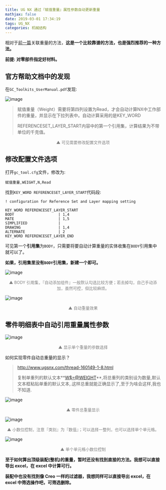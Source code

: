 ```yaml
---
title: UG NX 通过『赋值重量』属性参数自动更新重量
mathjax: false
date: 2019-03-01 17:34:19
tags: UG_NX
categories: 机械结构
---
```


相对于[前一篇](https://www.andyvj.com/2019/02/28/190228-01/)关联重量的方法，**这是一个比较靠谱的方法，也是强烈推荐的一种方法。**

**前提: 对零部件指定好材料。**

<!--more-->

## 官方帮助文档中的发现

在`GC_Toolkits_UserManual.pdf`发现:

![image](http://image.huvjie.com/190301-03_img01.jpg)

> 赋值重量（Weight）需要将第四列设置为Read，才会自动计算NX中工作部件的重量，并显示在下拉列表中。自动计算采用的是KEY_WORD   
> 
> REFERENCESET_LAYER_START内容中的第一个引用集，计算结果为不带单位的千克值。
<div style="font-size:13px;color:gray;text-align:center">▲ 可见需要修改配置文件选项</div>

## 修改配置文件选项

打开`gc_tool.cfg`文件，修改为:

```
赋值重量,WEIGHT,N,Read
```

找到`KEY_WORD REFERENCESET_LAYER_START`代码段:

```
! configuration for Reference Set and Layer mapping setting

KEY_WORD REFERENCESET_LAYER_START
BODY                    | 1,4
MATE                    | 1,5
SIMPLIFIED              |
DRAWING                 | 1,4
ALTERNATE               | 2
KEY_WORD REFERENCESET_LAYER_END
```

可见第一个**引用集**为`BODY`，只需要将要自动计算重量的实体收集在`BODY`引用集中就可以了。

**如果，引用集里没有`BODY`引用集，新建一个即可。**

![image](http://image.huvjie.com/190301-03_img02.jpg)
<div style="font-size:13px;color:gray;text-align:center">▲ BODY 引用集，『自动添加组件』一般默认勾选比较方便；若去掉勾，自己手动添加，虽然可控，但比较麻烦。</div>

![image](http://image.huvjie.com/190301-03_img03.jpg)
<div style="font-size:13px;color:gray;text-align:center">▲ 自动重量效果</div>

## 零件明细表中自动引用重量属性参数

![image](http://image.huvjie.com/190301-03_img04.jpg)
<div style="font-size:13px;color:gray;text-align:center">▲ 显示单个重量的参数选择</div>

如何实现零件自动总重量的显示？

> http://www.ugsnx.com/thread-160149-1-8.html
> 
> 复制单重列的默认文本**<W$=@WEIGHT>**,将总重列的类别设为数量,默认文本框粘贴单重的默认文本,.这样总重就能正确显示了,至于为啥会这样,我也不知道.

![image](http://image.huvjie.com/190301-03_img05.jpg)
<div style="font-size:13px;color:gray;text-align:center">▲ 零件总重量显示</div>

![image](http://image.huvjie.com/190301-03_img06.jpg)
<div style="font-size:13px;color:gray;text-align:center">▲ 小数位控制，注意『类别』为『数值』；可以选择一整列，也可以选择单个单元格。</div>

![image](http://image.huvjie.com/190301-03_img07.jpg)
<div style="font-size:13px;color:gray;text-align:center">▲ 单个单元格小数位控制</div>


**至于如何算出顶级装配(整机)的重量，暂时还没有找到直接的方法。我想可以直接导出 excel，在 excel 中计算可行。**

**装配中也没有找到像 Creo 一样的过滤器，我想同样可以直接导出 excel，在 excel 中筛选操作吧，可筛选删除。**


<!--

<hr/>
<span style="color:gray;font-size:12px">
参考：
1. [link-01]()
2. [link-01]()
3. [link-01]()
4. [link-01]()
5. [link-01]()
</span>
-->
